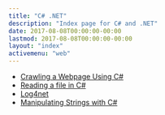 ```yaml
---
title: "C# .NET"
description: "Index page for C# and .NET"
date: 2017-08-08T00:00:00-00:00
lastmod: 2017-08-08T00:00:00-00:00
layout: "index"
activemenu: "web"
---
```


* [Crawling a Webpage Using C#](/aspnet/crawl/)
* [Reading a file in C#](/aspnet/csharpreadfile/)
* [Log4net](/aspnet/log4net/)
* [Manipulating Strings with C#](/aspnet/strings/)